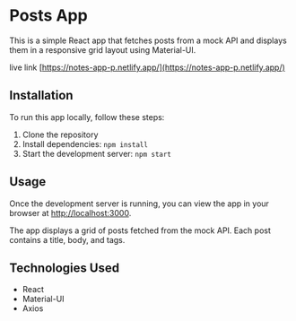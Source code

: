 # Posts App

This is a simple React app that fetches posts from a mock API and displays them in a responsive grid layout using Material-UI.

live link [https://notes-app-p.netlify.app/](https://notes-app-p.netlify.app/)

## Installation

To run this app locally, follow these steps:

1. Clone the repository 
2. Install dependencies: `npm install`
3. Start the development server: `npm start`

## Usage

Once the development server is running, you can view the app in your browser at [http://localhost:3000](http://localhost:3000).

The app displays a grid of posts fetched from the mock API. Each post contains a title, body, and tags.

## Technologies Used

- React
- Material-UI
- Axios


